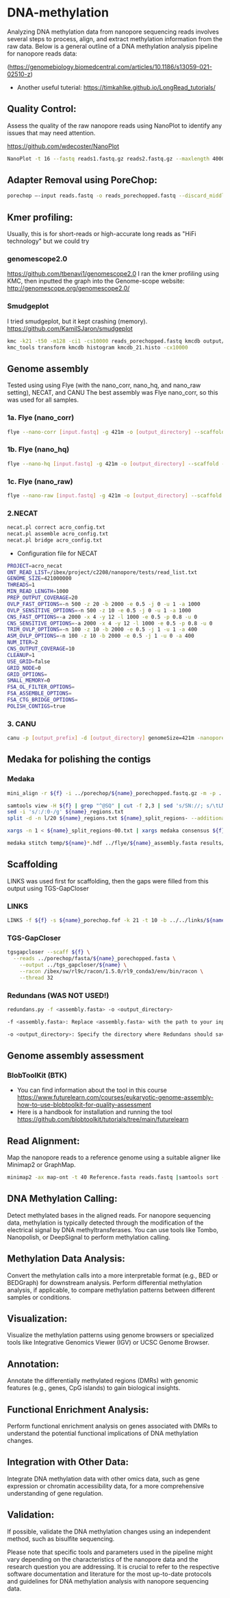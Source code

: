# DNA-methylation
Analyzing DNA methylation data from nanopore sequencing reads involves several steps to process, align, and extract methylation information from the raw data. Below is a general outline of a DNA methylation analysis pipeline for nanopore reads data:

(https://genomebiology.biomedcentral.com/articles/10.1186/s13059-021-02510-z)  

- Another useful tuterial: https://timkahlke.github.io/LongRead_tutorials/

## Quality Control:

Assess the quality of the raw nanopore reads using NanoPlot to identify any issues that may need attention.

https://github.com/wdecoster/NanoPlot

````bash
NanoPlot -t 16 --fastq reads1.fastq.gz reads2.fastq.gz --maxlength 40000 --plots dot --legacy hex
````
  
## Adapter Removal using PoreChop:

````bash
porechop –-input reads.fastq -o reads_porechopped.fastq --discard_middle
````
## Kmer profiling:
Usually, this is for short-reads or high-accurate long reads as "HiFi technology" but we could try
### genomescope2.0
https://github.com/tbenavi1/genomescope2.0
I ran the kmer profiling using KMC, then inputted the graph into the Genome-scope website: 
http://genomescope.org/genomescope2.0/
### Smudgeplot
I tried smudgeplot, but it kept crashing (memory).
https://github.com/KamilSJaron/smudgeplot

````bash
kmc -k21 -t50 -m128 -ci1 -cs10000 reads_porechopped.fastq kmcdb output/
kmc_tools transform kmcdb histogram kmcdb_21.histo -cx10000
````

## Genome assembly
Tested using using Flye (with the nano_corr, nano_hq, and nano_raw setting), NECAT, and CANU
The best assembly was Flye nano_corr, so this was used for all samples.

### 1a. Flye (nano_corr)

````bash
flye --nano-corr [input.fastq] -g 421m -o [output_directory] --scaffold -t 32
````
### 1b. Flye (nano_hq)

````bash
flye --nano-hq [input.fastq] -g 421m -o [output_directory] --scaffold -t 32
````
### 1c. Flye (nano_raw)

````bash
flye --nano-raw [input.fastq] -g 421m -o [output_directory] --scaffold -t 32
````
### 2.NECAT

````bash
necat.pl correct acro_config.txt
necat.pl assemble acro_config.txt
necat.pl bridge acro_config.txt
````
- Configuration file for NECAT

````bash
PROJECT=acro_necat
ONT_READ_LIST=/ibex/project/c2208/nanopore/tests/read_list.txt
GENOME_SIZE=421000000
THREADS=1
MIN_READ_LENGTH=1000
PREP_OUTPUT_COVERAGE=20
OVLP_FAST_OPTIONS=-n 500 -z 20 -b 2000 -e 0.5 -j 0 -u 1 -a 1000
OVLP_SENSITIVE_OPTIONS=-n 500 -z 10 -e 0.5 -j 0 -u 1 -a 1000
CNS_FAST_OPTIONS=-a 2000 -x 4 -y 12 -l 1000 -e 0.5 -p 0.8 -u 0
CNS_SENSITIVE_OPTIONS=-a 2000 -x 4 -y 12 -l 1000 -e 0.5 -p 0.8 -u 0
TRIM_OVLP_OPTIONS=-n 100 -z 10 -b 2000 -e 0.5 -j 1 -u 1 -a 400
ASM_OVLP_OPTIONS=-n 100 -z 10 -b 2000 -e 0.5 -j 1 -u 0 -a 400
NUM_ITER=2
CNS_OUTPUT_COVERAGE=10
CLEANUP=1
USE_GRID=false
GRID_NODE=0
GRID_OPTIONS=
SMALL_MEMORY=0
FSA_OL_FILTER_OPTIONS=
FSA_ASSEMBLE_OPTIONS=
FSA_CTG_BRIDGE_OPTIONS=
POLISH_CONTIGS=true
````
### 3. CANU

````bash
canu -p [output_prefix] -d [output_directory] genomeSize=421m -nanopore -trimmed -correct -assemble [input.fastq]
````
## Medaka for polishing the contigs

### Medaka

````bash
mini_align -r ${f} -i ../porechop/${name}_porechopped.fastq.gz -m -p ../medaka/${name}_calls_to_draft -t 32

samtools view -H ${f} | grep "^@SQ" | cut -f 2,3 | sed 's/SN://; s/\tLN//' > ${name}_regions.txt
sed -i 's/:/:0-/g' ${name}_regions.txt
split -d -n l/20 ${name}_regions.txt ${name}_split_regions- --additional-suffix .txt

xargs -n 1 < ${name}_split_regions-00.txt | xargs medaka consensus ${f} /ibex/project/c2208/nanopore/medaka/temp/${name}_split_regions-00.hdf --model r1041_e82_400bps_sup_v4.2.0 --batch 200 --threads 8 --region

medaka stitch temp/${name}*.hdf ../flye/${name}_assembly.fasta results/${name}.polished.assembly.fasta
````

## Scaffolding
LINKS was used first for scaffolding, then the gaps were filled from this output using TGS-GapCloser

### LINKS

````bash
LINKS -f ${f} -s ${name}_porechop.fof -k 21 -t 10 -b ../../links/${name}
````
### TGS-GapCloser

````bash
tgsgapcloser --scaff ${f} \
  --reads ../porechop/fasta/${name}_porechopped.fasta \
	--output ../tgs_gapcloser/${name} \
	--racon /ibex/sw/rl9c/racon/1.5.0/rl9_conda3/env/bin/racon \
	--thread 32
````

### Redundans (WAS NOT USED!)

````bash
redundans.py -f <assembly.fasta> -o <output_directory>

-f <assembly.fasta>: Replace <assembly.fasta> with the path to your input nanopore assembly in FASTA format.

-o <output_directory>: Specify the directory where Redundans should save the output files, including the improved assembly.
````

## Genome assembly assessment 
### BlobToolKit (BTK)
- You can find information about the tool in this course https://www.futurelearn.com/courses/eukaryotic-genome-assembly-how-to-use-blobtoolkit-for-quality-assessment
- Here is a handbook for installation and running the tool https://github.com/blobtoolkit/tutorials/tree/main/futurelearn 

## Read Alignment:

Map the nanopore reads to a reference genome using a suitable aligner like Minimap2 or GraphMap.

````bash
minimap2 -ax map-ont -t 40 Reference.fasta reads.fastq |samtools sort -@40 -O BAM -o mapped.bam -
````

## DNA Methylation Calling:

Detect methylated bases in the aligned reads. For nanopore sequencing data, methylation is typically detected through the modification of the electrical signal by DNA methyltransferases.
You can use tools like Tombo, Nanopolish, or DeepSignal to perform methylation calling.

## Methylation Data Analysis:

Convert the methylation calls into a more interpretable format (e.g., BED or BEDGraph) for downstream analysis.
Perform differential methylation analysis, if applicable, to compare methylation patterns between different samples or conditions.

## Visualization:

Visualize the methylation patterns using genome browsers or specialized tools like Integrative Genomics Viewer (IGV) or UCSC Genome Browser.

## Annotation:

Annotate the differentially methylated regions (DMRs) with genomic features (e.g., genes, CpG islands) to gain biological insights.

## Functional Enrichment Analysis:

Perform functional enrichment analysis on genes associated with DMRs to understand the potential functional implications of DNA methylation changes.

## Integration with Other Data:

Integrate DNA methylation data with other omics data, such as gene expression or chromatin accessibility data, for a more comprehensive understanding of gene regulation.

## Validation:

If possible, validate the DNA methylation changes using an independent method, such as bisulfite sequencing.

Please note that specific tools and parameters used in the pipeline might vary depending on the characteristics of the nanopore data and the research question you are addressing. It is crucial to refer to the respective software documentation and literature for the most up-to-date protocols and guidelines for DNA methylation analysis with nanopore sequencing data.
